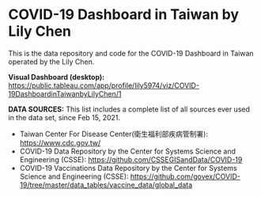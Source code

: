 # COVID-19 Dashboard in Taiwan by Lily Chen
This is the data repository and code for the COVID-19 Dashboard in Taiwan operated by the Lily Chen.

<b>Visual Dashboard (desktop):</b>
https://public.tableau.com/app/profile/lily5974/viz/COVID-19DashboardinTaiwanbyLilyChen/1

<b>DATA SOURCES:</b>
This list includes a complete list of all sources ever used in the data set, since Feb 15, 2021.

  - Taiwan Center For Disease Center(衛生福利部疾病管制署): https://www.cdc.gov.tw/
  - COVID-19 Data Repository by the Center for Systems Science and Engineering (CSSE): https://github.com/CSSEGISandData/COVID-19
  - COVID-19 Vaccinations Data Repository by the Center for Systems Science and Engineering (CSSE): https://github.com/govex/COVID-19/tree/master/data_tables/vaccine_data/global_data
  
